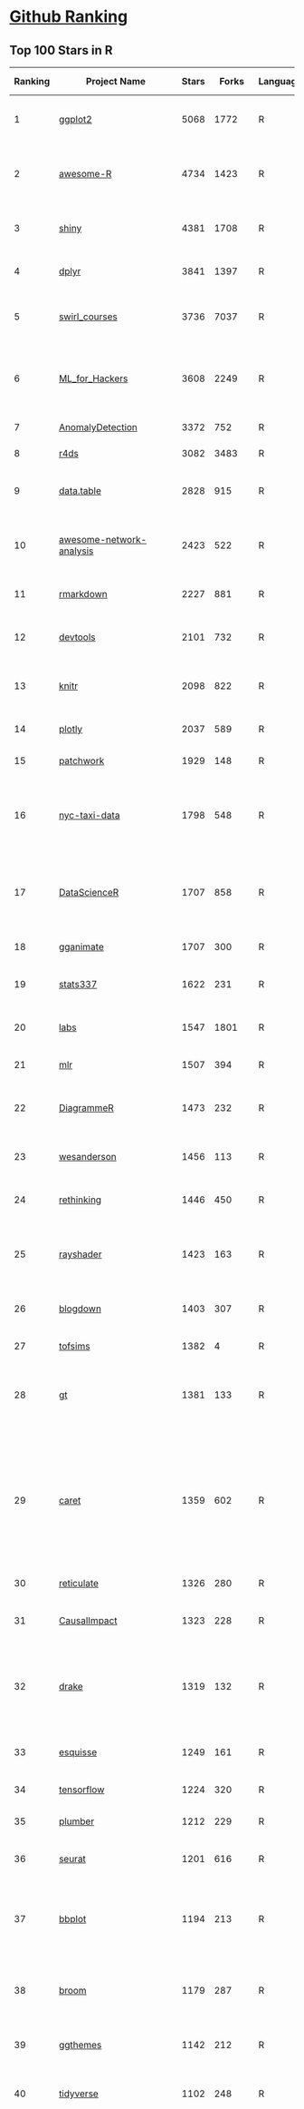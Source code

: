 [Github Ranking](../README.md)
==========

## Top 100 Stars in R

| Ranking | Project Name | Stars | Forks | Language | Open Issues | Description | Last Commit |
| ------- | ------------ | ----- | ----- | -------- | ----------- | ----------- | ----------- |
| 1 | [ggplot2](https://github.com/tidyverse/ggplot2) | 5068 | 1772 | R | 270 | An implementation of the Grammar of Graphics in R | 2021-09-16T14:23:53Z |
| 2 | [awesome-R](https://github.com/qinwf/awesome-R) | 4734 | 1423 | R | 1 | A curated list of awesome R packages, frameworks and software. | 2021-08-06T19:51:49Z |
| 3 | [shiny](https://github.com/rstudio/shiny) | 4381 | 1708 | R | 617 | Easy interactive web applications with R | 2021-09-10T20:05:17Z |
| 4 | [dplyr](https://github.com/tidyverse/dplyr) | 3841 | 1397 | R | 59 | dplyr: A grammar of data manipulation | 2021-09-17T13:38:33Z |
| 5 | [swirl_courses](https://github.com/swirldev/swirl_courses) | 3736 | 7037 | R | 120 | :mortar_board: A collection of interactive courses for the swirl R package. | 2021-09-05T19:49:40Z |
| 6 | [ML_for_Hackers](https://github.com/johnmyleswhite/ML_for_Hackers) | 3608 | 2249 | R | 22 | Code accompanying the book "Machine Learning for Hackers" | 2019-05-26T16:52:29Z |
| 7 | [AnomalyDetection](https://github.com/twitter/AnomalyDetection) | 3372 | 752 | R | 61 | Anomaly Detection with R | 2019-08-30T19:49:16Z |
| 8 | [r4ds](https://github.com/hadley/r4ds) | 3082 | 3483 | R | 38 | R for data science: a book | 2021-09-17T16:57:29Z |
| 9 | [data.table](https://github.com/Rdatatable/data.table) | 2828 | 915 | R | 842 | R's data.table package extends data.frame: | 2021-09-17T15:13:46Z |
| 10 | [awesome-network-analysis](https://github.com/briatte/awesome-network-analysis) | 2423 | 522 | R | 22 | A curated list of awesome network analysis resources. | 2021-08-13T11:33:27Z |
| 11 | [rmarkdown](https://github.com/rstudio/rmarkdown) | 2227 | 881 | R | 192 | Dynamic Documents for R | 2021-09-17T15:57:52Z |
| 12 | [devtools](https://github.com/r-lib/devtools) | 2101 | 732 | R | 22 | Tools to make an R developer's life easier | 2021-08-18T13:05:41Z |
| 13 | [knitr](https://github.com/yihui/knitr) | 2098 | 822 | R | 113 | A general-purpose tool for dynamic report generation in R | 2021-09-13T15:18:07Z |
| 14 | [plotly](https://github.com/ropensci/plotly) | 2037 | 589 | R | 444 | An interactive graphing library for R | 2021-09-14T05:56:01Z |
| 15 | [patchwork](https://github.com/thomasp85/patchwork) | 1929 | 148 | R | 50 | The Composer of ggplots | 2021-07-14T11:09:48Z |
| 16 | [nyc-taxi-data](https://github.com/toddwschneider/nyc-taxi-data) | 1798 | 548 | R | 1 | Import public NYC taxi and for-hire vehicle (Uber, Lyft, etc.) trip data into PostgreSQL database | 2021-02-27T14:53:42Z |
| 17 | [DataScienceR](https://github.com/ujjwalkarn/DataScienceR) | 1707 | 858 | R | 0 | a curated list of R tutorials for Data Science, NLP and Machine Learning  | 2020-10-19T14:27:24Z |
| 18 | [gganimate](https://github.com/thomasp85/gganimate) | 1707 | 300 | R | 71 | A Grammar of Animated Graphics | 2021-08-12T06:56:06Z |
| 19 | [stats337](https://github.com/hadley/stats337) | 1622 | 231 | R | 5 | Readings in applied data science | 2018-06-21T15:57:29Z |
| 20 | [labs](https://github.com/genomicsclass/labs) | 1547 | 1801 | R | 15 | Rmd source files for the HarvardX series PH525x | 2021-05-08T18:50:48Z |
| 21 | [mlr](https://github.com/mlr-org/mlr) | 1507 | 394 | R | 8 | Machine Learning in R  | 2021-09-17T05:02:03Z |
| 22 | [DiagrammeR](https://github.com/rich-iannone/DiagrammeR) | 1473 | 232 | R | 152 | Graph and network visualization using tabular data in R. | 2021-07-07T01:44:55Z |
| 23 | [wesanderson](https://github.com/karthik/wesanderson) | 1456 | 113 | R | 11 | A Wes Anderson color palette for R | 2021-07-23T17:21:14Z |
| 24 | [rethinking](https://github.com/rmcelreath/rethinking) | 1446 | 450 | R | 139 | Statistical Rethinking course and book package | 2021-09-15T19:41:46Z |
| 25 | [rayshader](https://github.com/tylermorganwall/rayshader) | 1423 | 163 | R | 9 | R Package for 2D and 3D mapping and data visualization | 2021-09-18T00:35:49Z |
| 26 | [blogdown](https://github.com/rstudio/blogdown) | 1403 | 307 | R | 38 | Create Blogs and Websites with R Markdown | 2021-09-17T10:24:55Z |
| 27 | [tofsims](https://github.com/fossasia/tofsims) | 1382 | 4 | R | 0 | None | 2017-11-29T19:16:12Z |
| 28 | [gt](https://github.com/rstudio/gt) | 1381 | 133 | R | 211 | Easily generate information-rich, publication-quality tables from R | 2021-08-25T15:59:37Z |
| 29 | [caret](https://github.com/topepo/caret) | 1359 | 602 | R | 123 | caret (Classification And Regression Training) R package that contains misc functions for training and plotting classification and regression models | 2021-05-15T13:41:05Z |
| 30 | [reticulate](https://github.com/rstudio/reticulate) | 1326 | 280 | R | 384 | R Interface to Python | 2021-09-17T18:14:34Z |
| 31 | [CausalImpact](https://github.com/google/CausalImpact) | 1323 | 228 | R | 15 | An R package for causal inference in time series | 2021-07-26T07:45:10Z |
| 32 | [drake](https://github.com/ropensci/drake) | 1319 | 132 | R | 0 | An R-focused pipeline toolkit for reproducibility and high-performance computing | 2021-08-26T16:40:21Z |
| 33 | [esquisse](https://github.com/dreamRs/esquisse) | 1249 | 161 | R | 53 | RStudio add-in to make plots interactively with ggplot2 | 2021-08-31T09:05:33Z |
| 34 | [tensorflow](https://github.com/rstudio/tensorflow) | 1224 | 320 | R | 23 | TensorFlow for R | 2021-09-17T21:14:04Z |
| 35 | [plumber](https://github.com/rstudio/plumber) | 1212 | 229 | R | 98 | Turn your R code into a web API. | 2021-09-07T19:56:36Z |
| 36 | [seurat](https://github.com/satijalab/seurat) | 1201 | 616 | R | 42 | R toolkit for single cell genomics | 2021-09-14T17:38:19Z |
| 37 | [bbplot](https://github.com/bbc/bbplot) | 1194 | 213 | R | 12 | R package that helps create and export ggplot2 charts in the style used by the BBC News data team | 2021-07-02T16:44:39Z |
| 38 | [broom](https://github.com/tidymodels/broom) | 1179 | 287 | R | 19 | Convert statistical analysis objects from R into tidy format | 2021-09-14T13:50:10Z |
| 39 | [ggthemes](https://github.com/jrnold/ggthemes) | 1142 | 212 | R | 7 | Additional themes, scales, and geoms for ggplot2 | 2021-03-16T11:47:25Z |
| 40 | [tidyverse](https://github.com/tidyverse/tidyverse) | 1102 | 248 | R | 15 | Easily install and load packages from the tidyverse | 2021-07-07T22:29:55Z |
| 41 | [rnaseq_tutorial](https://github.com/griffithlab/rnaseq_tutorial) | 1092 | 568 | R | 0 | Informatics for RNA-seq: A web resource for analysis on the cloud. Educational tutorials and working pipelines for RNA-seq analysis including an introduction to: cloud computing, critical file formats, reference genomes, gene annotation, expression, differential expression, alternative splicing, data visualization, and interpretation. | 2021-04-06T03:03:04Z |
| 42 | [tidyr](https://github.com/tidyverse/tidyr) | 1062 | 383 | R | 79 | Easily tidy data with spread and gather functions. | 2021-08-29T17:49:01Z |
| 43 | [janitor](https://github.com/sfirke/janitor) | 1047 | 103 | R | 45 | simple tools for data cleaning in R | 2021-09-10T23:10:54Z |
| 44 | [advanced-shiny](https://github.com/daattali/advanced-shiny) | 1006 | 359 | R | 0 | 🤹 Shiny tips & tricks for improving your apps and solving common problems | 2020-11-05T06:45:50Z |
| 45 | [tidytext](https://github.com/juliasilge/tidytext) | 995 | 184 | R | 9 | Text mining using tidy tools :sparkles::page_facing_up::sparkles: | 2021-04-11T18:28:55Z |
| 46 | [purrr](https://github.com/tidyverse/purrr) | 989 | 227 | R | 111 | A functional programming toolkit for R | 2021-06-01T06:50:40Z |
| 47 | [geocompr](https://github.com/Robinlovelace/geocompr) | 980 | 444 | R | 22 | Open source book: Geocomputation with R | 2021-09-14T17:35:30Z |
| 48 | [swirl](https://github.com/swirldev/swirl) | 971 | 585 | R | 257 | :cyclone: Learn R, in R. | 2021-02-14T15:48:22Z |
| 49 | [hrbrthemes](https://github.com/hrbrmstr/hrbrthemes) | 959 | 82 | R | 19 | :lock_with_ink_pen: Opinionated, typographic-centric ggplot2 themes and theme components | 2021-07-21T11:46:11Z |
| 50 | [httr](https://github.com/r-lib/httr) | 917 | 2023 | R | 49 | httr: a friendly http package for R | 2021-09-16T15:23:00Z |
| 51 | [brms](https://github.com/paul-buerkner/brms) | 913 | 130 | R | 95 | brms R package for Bayesian generalized multivariate non-linear multilevel models using Stan | 2021-09-17T12:45:01Z |
| 52 | [sf](https://github.com/r-spatial/sf) | 911 | 229 | R | 62 | Simple Features for R | 2021-09-17T04:34:27Z |
| 53 | [mastering-shiny](https://github.com/hadley/mastering-shiny) | 906 | 379 | R | 18 | Mastering Shiny: a book | 2021-09-15T20:00:49Z |
| 54 | [ggrepel](https://github.com/slowkow/ggrepel) | 905 | 87 | R | 29 | :round_pushpin: Repel overlapping text labels away from each other. | 2021-05-08T07:32:29Z |
| 55 | [lintr](https://github.com/jimhester/lintr) | 886 | 148 | R | 107 | Static Code Analysis for R | 2021-09-16T00:48:54Z |
| 56 | [r-source](https://github.com/wch/r-source) | 872 | 248 | R | 0 | Read-only mirror of R source code from https://svn.r-project.org/R/, updated hourly. See the build instructions on the wiki page. | 2021-09-17T20:34:39Z |
| 57 | [ggraph](https://github.com/thomasp85/ggraph) | 864 | 95 | R | 64 | Grammar of Graph Graphics | 2021-04-29T00:32:18Z |
| 58 | [readr](https://github.com/tidyverse/readr) | 864 | 273 | R | 29 | Read flat files (csv, tsv, fwf) into R | 2021-09-07T13:04:03Z |
| 59 | [magrittr](https://github.com/tidyverse/magrittr) | 860 | 153 | R | 21 | Improve the readability of R code with the pipe | 2021-04-25T16:08:30Z |
| 60 | [slidify](https://github.com/ramnathv/slidify) | 851 | 351 | R | 173 | Generate reproducible html5 slides from R markdown | 2016-08-02T03:54:45Z |
| 61 | [statistics-for-data-scientists](https://github.com/andrewgbruce/statistics-for-data-scientists) | 847 | 554 | R | 9 | Code and data associated with the book "Statistics for Data Scientists: 50 Essential Concepts" | 2020-12-14T05:23:38Z |
| 62 | [r-color-palettes](https://github.com/EmilHvitfeldt/r-color-palettes) | 825 | 97 | R | 11 | Comprehensive list of color palettes available in R ❤️🧡💛💚💙💜 | 2021-08-16T08:15:27Z |
| 63 | [sparklyr](https://github.com/sparklyr/sparklyr) | 808 | 292 | R | 274 | R interface for Apache Spark | 2021-09-16T15:01:27Z |
| 64 | [BanditsBook](https://github.com/johnmyleswhite/BanditsBook) | 794 | 256 | R | 4 | Code for my book on Multi-Armed Bandit Algorithms | 2020-01-09T19:48:06Z |
| 65 | [future](https://github.com/HenrikBengtsson/future) | 790 | 67 | R | 95 | :rocket: R package: future: Unified Parallel and Distributed Processing in R for Everyone | 2021-09-03T08:45:23Z |
| 66 | [googlesheets](https://github.com/jennybc/googlesheets) | 780 | 200 | R | 85 | Google Spreadsheets R API | 2020-09-07T03:53:48Z |
| 67 | [rappor](https://github.com/google/rappor) | 779 | 157 | R | 26 | RAPPOR: Privacy-Preserving Reporting Algorithms | 2019-08-23T22:12:08Z |
| 68 | [ggpubr](https://github.com/kassambara/ggpubr) | 774 | 123 | R | 121 | 'ggplot2' Based Publication Ready Plots | 2021-06-20T13:24:00Z |
| 69 | [testthat](https://github.com/r-lib/testthat) | 754 | 288 | R | 27 | An R 📦 to make testing 😀 | 2021-09-17T14:17:15Z |
| 70 | [ComplexHeatmap](https://github.com/jokergoo/ComplexHeatmap) | 744 | 159 | R | 20 | Make Complex Heatmaps  | 2021-09-09T11:56:46Z |
| 71 | [datapasta](https://github.com/MilesMcBain/datapasta) | 742 | 50 | R | 19 | On top of spaghetti, all covered in cheese.... | 2020-12-30T11:17:39Z |
| 72 | [text2vec](https://github.com/dselivanov/text2vec) | 741 | 121 | R | 14 | Fast vectorization, topic modeling, distances and GloVe word embeddings in R. | 2020-09-19T13:02:04Z |
| 73 | [ggthemr](https://github.com/Mikata-Project/ggthemr) | 738 | 97 | R | 5 | Themes for ggplot2. | 2021-06-27T12:48:10Z |
| 74 | [MLPB](https://github.com/ben519/MLPB) | 716 | 278 | R | 0 | Machine Learning Problem Bible \| Problem Set Here >> | 2019-11-29T23:46:03Z |
| 75 | [keras](https://github.com/rstudio/keras) | 716 | 258 | R | 76 | R Interface to Keras | 2021-09-14T17:51:08Z |
| 76 | [vitae](https://github.com/mitchelloharawild/vitae) | 711 | 131 | R | 12 | R Markdown Résumés and CVs | 2021-09-14T00:33:07Z |
| 77 | [ProgrammingAssignment2](https://github.com/rdpeng/ProgrammingAssignment2) | 709 | 139221 | R | 176 | Repository for Programming Assignment 2 for R Programming on Coursera | 2021-09-17T15:14:36Z |
| 78 | [perceptions](https://github.com/zonination/perceptions) | 705 | 87 | R | 0 | Perceptions of Probability and Numbers | 2017-08-25T14:34:20Z |
| 79 | [htmlwidgets](https://github.com/ramnathv/htmlwidgets) | 703 | 196 | R | 107 | HTML Widgets for R | 2021-09-08T14:02:48Z |
| 80 | [ggvis](https://github.com/rstudio/ggvis) | 699 | 186 | R | 183 | Interactive grammar of graphics for R | 2021-05-11T15:24:06Z |
| 81 | [pagedown](https://github.com/rstudio/pagedown) | 686 | 104 | R | 45 | Paginate the HTML Output of R Markdown with CSS for Print | 2021-08-18T15:56:12Z |
| 82 | [ggforce](https://github.com/thomasp85/ggforce) | 685 | 81 | R | 98 | Accelerating ggplot2 | 2021-08-17T15:51:05Z |
| 83 | [tidyquant](https://github.com/business-science/tidyquant) | 684 | 158 | R | 72 | Bringing financial analysis to the tidyverse | 2021-06-19T14:56:21Z |
| 84 | [quanteda](https://github.com/quanteda/quanteda) | 682 | 165 | R | 53 | An R package for the Quantitative Analysis of Textual Data | 2021-09-14T11:08:13Z |
| 85 | [circlize](https://github.com/jokergoo/circlize) | 682 | 120 | R | 7 | Circular visualization in R  | 2021-09-17T19:59:02Z |
| 86 | [addinslist](https://github.com/daattali/addinslist) | 677 | 124 | R | 0 | 📜 Discover and install useful RStudio addins  | 2021-08-13T22:44:36Z |
| 87 | [ggmap](https://github.com/dkahle/ggmap) | 670 | 224 | R | 90 | A package for plotting maps in R with ggplot2 | 2021-08-11T03:29:39Z |
| 88 | [rtweet](https://github.com/ropensci/rtweet) | 666 | 186 | R | 53 | 🐦 R client for interacting with Twitter's [stream and REST] APIs | 2021-08-12T08:59:27Z |
| 89 | [tinytex](https://github.com/yihui/tinytex) | 655 | 88 | R | 21 | A lightweight, cross-platform, portable, and easy-to-maintain LaTeX distribution based on TeX Live | 2021-09-15T16:08:39Z |
| 90 | [waffle](https://github.com/hrbrmstr/waffle) | 647 | 83 | R | 41 | :maple_leaf: Make waffle (square pie) charts in R | 2019-08-21T12:34:33Z |
| 91 | [usethis](https://github.com/r-lib/usethis) | 647 | 217 | R | 48 | Set up commonly used 📦 components | 2021-09-17T20:49:20Z |
| 92 | [SparkR-pkg](https://github.com/amplab-extras/SparkR-pkg) | 642 | 337 | R | 0 | R frontend for Spark | 2016-06-10T21:42:55Z |
| 93 | [engsoccerdata](https://github.com/jalapic/engsoccerdata) | 640 | 173 | R | 14 | English and European soccer results 1871-2020 | 2021-03-06T17:27:22Z |
| 94 | [RStartHere](https://github.com/rstudio/RStartHere) | 640 | 231 | R | 1 | A guide to some of the most useful R Packages that we know about | 2019-09-16T16:42:30Z |
| 95 | [opencpu](https://github.com/opencpu/opencpu) | 633 | 109 | R | 93 | OpenCPU system for embedded scientific computation and reproducible research | 2021-08-18T06:44:49Z |
| 96 | [formattable](https://github.com/renkun-ken/formattable) | 624 | 74 | R | 57 | Formattable Data Structures | 2021-07-29T04:17:00Z |
| 97 | [renv](https://github.com/rstudio/renv) | 623 | 78 | R | 220 | renv: Project environments for R. | 2021-09-02T21:29:22Z |
| 98 | [highcharter](https://github.com/jbkunst/highcharter) | 616 | 131 | R | 150 | R wrapper for highcharts | 2021-09-08T04:42:38Z |
| 99 | [tidybayes](https://github.com/mjskay/tidybayes) | 615 | 51 | R | 37 | Bayesian analysis + tidy data + geoms (R package) | 2021-08-23T00:10:36Z |
| 100 | [quantmod](https://github.com/joshuaulrich/quantmod) | 613 | 211 | R | 56 | Quantitative Financial Modelling Framework | 2021-08-10T12:10:48Z |

